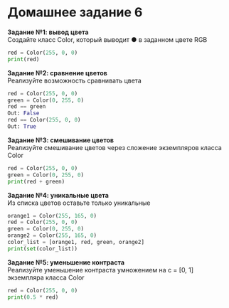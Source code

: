 # Домашнее задание 6

**Задание №1: вывод цвета**   
Создайте класс Color, который выводит ● в заданном цвете RGB
```python 
red = Color(255, 0, 0)
print(red)
```

**Задание №2: сравнение цветов**    
Реализуйте возможность сравнивать цвета
```python
red = Color(255, 0, 0)
green = Color(0, 255, 0)
red == green
Out: False
red == Color(255, 0, 0)
Out: True
```

**Задание №3: смешивание цветов**    
Реализуйте смешивание цветов через сложение экземпляров класса Color  
```python
red = Color(255, 0, 0)
green = Color(0, 255, 0)
print(red + green)
```

**Задание №4: уникальные цвета**    
Из списка цветов оставьте только уникальные 
```python
orange1 = Color(255, 165, 0)
red = Color(255, 0, 0)
green = Color(0, 255, 0)
orange2 = Color(255, 165, 0)
color_list = [orange1, red, green, orange2]
print(set(color_list))
```

**Задание №5: уменьшение контраста**    
Реализуйте уменьшение контраста умножением на с = [0, 1] экземпляра класса Color
```python
red = Color(255, 0, 0)
print(0.5 * red)
```

